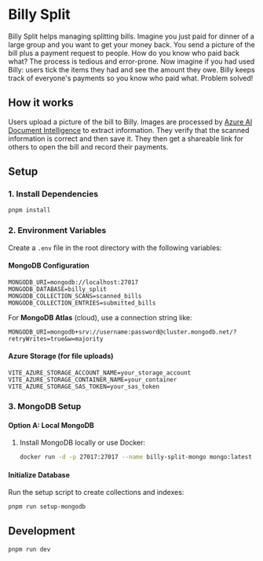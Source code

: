 # Billy Split

Billy Split helps managing splitting bills. Imagine you just paid for dinner of a large group and you want to get your money back. You send a picture of the bill plus a payment request to people. How do you know who paid back what? The process is tedious and error-prone. Now imagine if you had used Billy: users tick the items they had and see the amount they owe. Billy keeps track of everyone's payments so you know who paid what. Problem solved!

## How it works

Users upload a picture of the bill to Billy. Images are processed by [Azure AI Document Intelligence](https://azure.microsoft.com/en-us/products/ai-services/ai-document-intelligence) to extract information. They verify that the scanned information is correct and then save it. They then get a shareable link for others to open the bill and record their payments.

## Setup

### 1. Install Dependencies

```bash
pnpm install
```

### 2. Environment Variables

Create a `.env` file in the root directory with the following variables:

#### MongoDB Configuration
```env
MONGODB_URI=mongodb://localhost:27017
MONGODB_DATABASE=billy_split
MONGODB_COLLECTION_SCANS=scanned_bills
MONGODB_COLLECTION_ENTRIES=submitted_bills
```

For **MongoDB Atlas** (cloud), use a connection string like:
```env
MONGODB_URI=mongodb+srv://username:password@cluster.mongodb.net/?retryWrites=true&w=majority
```

#### Azure Storage (for file uploads)
```env
VITE_AZURE_STORAGE_ACCOUNT_NAME=your_storage_account
VITE_AZURE_STORAGE_CONTAINER_NAME=your_container
VITE_AZURE_STORAGE_SAS_TOKEN=your_sas_token
```

### 3. MongoDB Setup

#### Option A: Local MongoDB
1. Install MongoDB locally or use Docker:
   ```bash
   docker run -d -p 27017:27017 --name billy-split-mongo mongo:latest
   ```
#### Initialize Database
Run the setup script to create collections and indexes:
```bash
pnpm run setup-mongodb
```

## Development

```bash
pnpm run dev
```
